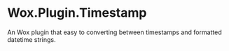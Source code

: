 # Wox.Plugin.Timestamp
An Wox plugin that easy to converting between timestamps and formatted datetime strings. 

